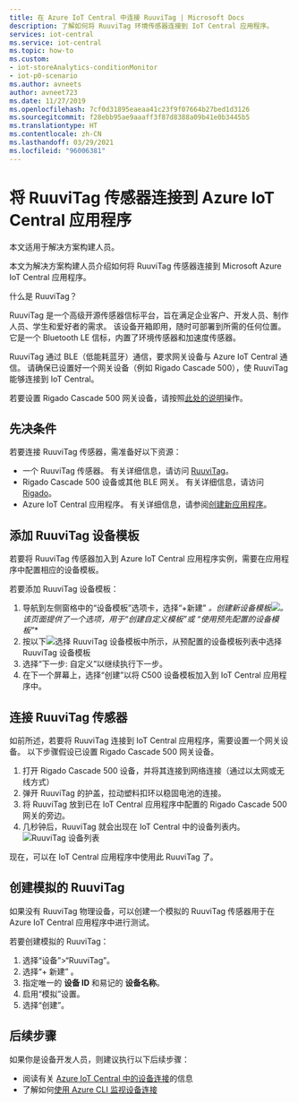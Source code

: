 ```yaml
---
title: 在 Azure IoT Central 中连接 RuuviTag | Microsoft Docs
description: 了解如何将 RuuviTag 环境传感器连接到 IoT Central 应用程序。
services: iot-central
ms.service: iot-central
ms.topic: how-to
ms.custom:
- iot-storeAnalytics-conditionMonitor
- iot-p0-scenario
ms.author: avneets
author: avneet723
ms.date: 11/27/2019
ms.openlocfilehash: 7cf0d31895eaeaa41c23f9f07664b27bed1d3126
ms.sourcegitcommit: f28ebb95ae9aaaff3f87d8388a09b41e0b3445b5
ms.translationtype: HT
ms.contentlocale: zh-CN
ms.lasthandoff: 03/29/2021
ms.locfileid: "96006381"
---
```

# <a name="connect-a-ruuvitag-sensor-to-your-azure-iot-central-application"></a>将 RuuviTag 传感器连接到 Azure IoT Central 应用程序

本文适用于解决方案构建人员。

本文为解决方案构建人员介绍如何将 RuuviTag 传感器连接到 Microsoft Azure IoT Central 应用程序。

什么是 RuuviTag？

RuuviTag 是一个高级开源传感器信标平台，旨在满足企业客户、开发人员、制作人员、学生和爱好者的需求。 该设备开箱即用，随时可部署到所需的任何位置。 它是一个 Bluetooth LE 信标，内置了环境传感器和加速度传感器。

RuuviTag 通过 BLE（低能耗蓝牙）通信，要求网关设备与 Azure IoT Central 通信。 请确保已设置好一个网关设备（例如 Rigado Cascade 500），使 RuuviTag 能够连接到 IoT Central。

若要设置 Rigado Cascade 500 网关设备，请按照[此处的说明](./howto-connect-rigado-cascade-500.md)操作。

## <a name="prerequisites"></a>先决条件

若要连接 RuuviTag 传感器，需准备好以下资源：

* 一个 RuuviTag 传感器。 有关详细信息，请访问 [RuuviTag](https://ruuvi.com/)。
* Rigado Cascade 500 设备或其他 BLE 网关。 有关详细信息，请访问 [Rigado](https://www.rigado.com/)。
* Azure IoT Central 应用程序。 有关详细信息，请参阅[创建新应用程序](./quick-deploy-iot-central.md)。

## <a name="add-a-ruuvitag-device-template"></a>添加 RuuviTag 设备模板

若要将 RuuviTag 传感器加入到 Azure IoT Central 应用程序实例，需要在应用程序中配置相应的设备模板。

若要添加 RuuviTag 设备模板：

1. 导航到左侧窗格中的“设备模板”选项卡，选择“+新建” _。创建新设备模板![](./media/howto-connect-ruuvi/devicetemplate-new.png)。该页面提供了一个选项，用于“创建自定义模板”或_ *“使用预先配置的设备模板”**
1. 按以下![选择 RuuviTag 设备模板](./media/howto-connect-ruuvi/devicetemplate-preconfigured.png)中所示，从预配置的设备模板列表中选择 RuuviTag 设备模板
1. 选择“下一步: 自定义”以继续执行下一步。
1. 在下一个屏幕上，选择“创建”以将 C500 设备模板加入到 IoT Central 应用程序中。

## <a name="connect-a-ruuvitag-sensor"></a>连接 RuuviTag 传感器

如前所述，若要将 RuuviTag 连接到 IoT Central 应用程序，需要设置一个网关设备。 以下步骤假设已设置 Rigado Cascade 500 网关设备。  

1. 打开 Rigado Cascade 500 设备，并将其连接到网络连接（通过以太网或无线方式）
1. 弹开 RuuviTag 的护盖，拉动塑料扣环以稳固电池的连接。
1. 将 RuuviTag 放到已在 IoT Central 应用程序中配置的 Rigado Cascade 500 网关的旁边。
1. 几秒钟后，RuuviTag 就会出现在 IoT Central 中的设备列表内。  
    ![RuuviTag 设备列表](./media/howto-connect-ruuvi/ruuvi-devicelist.png)

现在，可以在 IoT Central 应用程序中使用此 RuuviTag 了。  

## <a name="create-a-simulated-ruuvitag"></a>创建模拟的 RuuviTag

如果没有 RuuviTag 物理设备，可以创建一个模拟的 RuuviTag 传感器用于在 Azure IoT Central 应用程序中进行测试。

若要创建模拟的 RuuviTag：

1. 选择“设备”>“RuuviTag”。
1. 选择“+ 新建”  。
1. 指定唯一的 **设备 ID** 和易记的 **设备名称**。  
1. 启用“模拟”设置。
1. 选择“创建”。  

## <a name="next-steps"></a>后续步骤

如果你是设备开发人员，则建议执行以下后续步骤：

- 阅读有关 [Azure IoT Central 中的设备连接](./concepts-get-connected.md)的信息
- 了解如何[使用 Azure CLI 监视设备连接](./howto-monitor-devices-azure-cli.md)
